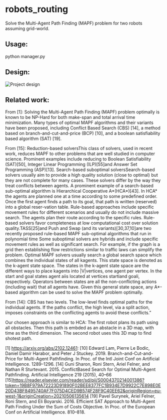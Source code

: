 # robots_routing

Solve the Multi-Agent Path Finding (MAPF) problem for two robots assuming grid-world.

## Usage: ## 
python manager.py

## Design: ##
![Project design](https://refaev.github.com/robots_routing//images/design.png)

## Related work: ##

From [1]:
Solving the Multi-Agent Path Finding (MAPF) problem optimally is known to be NP-Hard for both make-span and total arrival time minimization. 
Many types of optimal MAPF algorithms and their variants have been proposed, including Conflict Based Search (CBS) [14], a method based on branch-and-cut-and-price (BCP) [10], and a boolean satisfiability based algorithm (SAT) [19].

From [15]: 
Reduction-based solversThis class of solvers, used in recent work, reduces MAPF to other problems that are well studied in computer science. Prominent examples include reducing to Boolean Satisfiability (SAT)[50], Integer Linear Programming (ILP)[55]and Answer Set Programming (ASP)[13].
Search-based suboptimal solversSearch-based solvers usually aim to provide a high quality solution (close to optimal) but they are not complete for many cases. These solvers differ by the way they treat conflicts between agents. A prominent example of a search-based sub-optimal algorithm is Hierarchical Cooperative A*(HCA*)[43]. In HCA* the agents are planned one at a time according to some predefined order. Once the first agent finds a path to its goal, that path is written (reserved) into a global reser-vation table.
Rule-based approaches include specific movement rules for different scenarios and usually do not include massive search. The agents plan their route according to the specific rules. Rule-based solvers favor completeness at low computational cost over solution quality.TASS[25]and Push and Swap (and its variants)[30,37,10]are two recently proposed rule-based MAPF sub-optimal algorithms that run in polynomial time
Some suboptimal solvers are hybrids and include specific movement rules as well as significant search. For example, if the graph is a grid then establishing flow restrictions similar to traffic laws can simplify the problem.
Optimal MAPF solvers usually search a global search space which combines the individual states of all kagents. This state space is denoted as the k-agent state space. The states in the k-agent state space are the different ways to place kagents into |V|vertices, one agent per vertex. In the start and goal states agent aiis located at vertices startiand goali, respectively. Operators between states are all the non-conflicting actions (including wait) that all agents have. Given this general state space, any A*-based algorithm can be used to solve the MAPF problem optimally.


From [14]:
CBS has two levels. The low-level finds optimal paths for the individual agents. If the paths conflict, the high level, via a split action, imposes constraints on the conflicting agents to avoid these conflicts.”

Our chosen approach is similar to HCA: The first robot plans its path using all obstacles. Then this path is embded as an abstacle in a 3D map, with time as the third dimension. 
The second robot uses this 3D map to find shotest path.

[1] https://arxiv.org/abs/2102.12461:
[10] Edward Lam, Pierre Le Bodic, Daniel Damir Harabor, and Peter J Stuckey. 2019. Branch-and-Cut-and-Price for Multi-Agent Pathfinding. In Proc. of the Intl Joint Conf on Artificial Intelligence. 1289–1296.
[14] Guni Sharon, Roni Stern, Ariel Felner, and Nathan R Sturtevant. 2015. ConflictBased Search for Optimal Multi-Agent Pathfinding. Artificial Intelligence 219 (2015), 40–66
[15]https://reader.elsevier.com/reader/sd/pii/S0004370214001386?token=19B8F979A72223D91890F02BEE8377FC1B934E7D9922C7E898E0E20D43BF8495740AF7F075D4CED9B574F28F9C40EE62&originRegion=eu-west-1&originCreation=20210506135614
[19] Pavel Surynek, Ariel Felner, Roni Stern, and Eli Boyarski. 2016. Efficient SAT Approach to Multi-Agent Path Finding Under the Sum of Costs Objective. In Proc. of the European Conf on Artificial Intelligence. 810–818.

